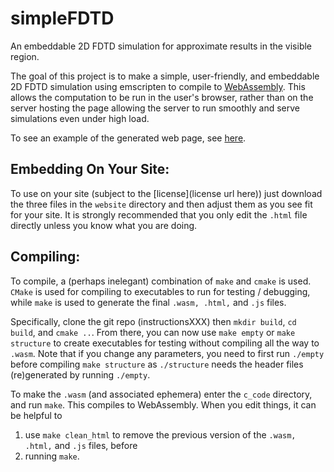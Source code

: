 # simpleFDTD
An embeddable 2D FDTD simulation for approximate results in the visible region.

The goal of this project is to make a simple, user-friendly, and embeddable 2D FDTD simulation using emscripten to compile to [WebAssembly](https://webassembly.org/). This allows the computation to be run in the user's browser, rather than on the server hosting the page allowing the server to run smoothly and serve simulations even under high load.

To see an example of the generated web page, see [here](https://easyfdtd.waldocorp.com).

## Embedding On Your Site:
To use on your site (subject to the [license](license url here)) just download the three files in the `website` directory and then adjust them as you see fit for your site. It is strongly recommended that you only edit the `.html` file directly unless you know what you are doing.

## Compiling:
To compile, a (perhaps inelegant) combination of `make` and `cmake` is used. `CMake` is used for compiling to executables to run for testing / debugging, while `make` is used to generate the final `.wasm, .html,` and `.js` files.

Specifically, clone the git repo (instructionsXXX) then `mkdir build`, `cd build`, and `cmake ..`. From there, you can now use `make empty` or `make structure` to create executables for testing without compiling all the way to `.wasm`. Note that if you change any parameters, you need to first run `./empty` before compiling `make structure` as `./structure` needs the header files (re)generated by running `./empty`.

To make the `.wasm` (and associated ephemera) enter the `c_code` directory, and run `make`. This compiles to WebAssembly. When you edit things, it can be helpful to 
  1. use `make clean_html` to remove the previous version of the `.wasm, .html,` and `.js` files, before
  1. running `make`.
